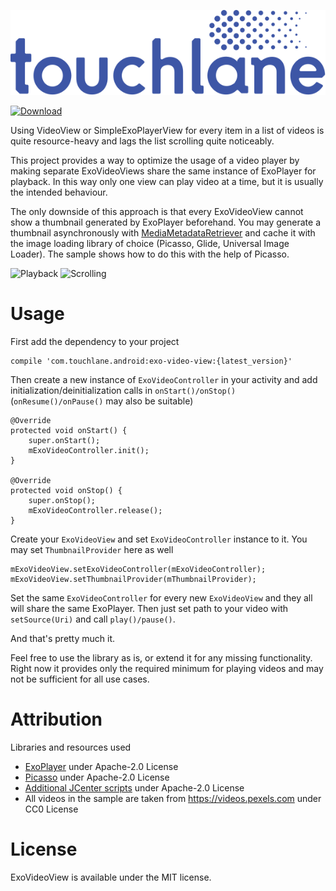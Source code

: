 ![LOGO](https://github.com/touchlane/ExoVideoView/blob/master/assets/logo.svg)

[![Download](https://api.bintray.com/packages/touchlane/android/ExoVideoView/images/download.svg)](https://bintray.com/touchlane/android/ExoVideoView/_latestVersion)

Using VideoView or SimpleExoPlayerView for every item in a list of videos is quite resource-heavy and lags the list scrolling quite noticeably.

This project provides a way to optimize the usage of a video player by making separate ExoVideoViews share the same instance of ExoPlayer for playback. In this way only one view can play video at a time, but it is usually the intended behaviour.

The only downside of this approach is that every ExoVideoView cannot show a thumbnail generated by ExoPlayer beforehand. You may generate a thumbnail asynchronously with [MediaMetadataRetriever](https://developer.android.com/reference/android/media/MediaMetadataRetriever.html) and cache it with the image loading library of choice (Picasso, Glide, Universal Image Loader). The sample shows how to do this with the help of Picasso.

![Playback](https://github.com/touchlane/ExoVideoView/blob/master/assets/demo1.gif)
![Scrolling](https://github.com/touchlane/ExoVideoView/blob/master/assets/demo2.gif)

# Usage

First add the dependency to your project

```
compile 'com.touchlane.android:exo-video-view:{latest_version}'
```

Then create a new instance of ```ExoVideoController``` in your activity and add initialization/deinitialization calls in ```onStart()/onStop()``` (```onResume()/onPause()``` may also be suitable)

```
@Override
protected void onStart() {
    super.onStart();
    mExoVideoController.init();
}

@Override
protected void onStop() {
    super.onStop();
    mExoVideoController.release();
}
```

Create your ```ExoVideoView``` and set ```ExoVideoController``` instance to it. You may set ```ThumbnailProvider``` here as well

```
mExoVideoView.setExoVideoController(mExoVideoController);
mExoVideoView.setThumbnailProvider(mThumbnailProvider);
```

Set the same ```ExoVideoController``` for every new ```ExoVideoView``` and they all will share the same ExoPlayer. Then just set path to your video with ```setSource(Uri)``` and call ```play()/pause()```.

And that's pretty much it.

Feel free to use the library as is, or extend it for any missing functionality. Right now it provides only the required minimum for playing videos and may not be sufficient for all use cases.

# Attribution

Libraries and resources used
- [ExoPlayer](https://github.com/google/ExoPlayer) under Apache-2.0 License
- [Picasso](https://github.com/square/picasso) under Apache-2.0 License
- [Additional JCenter scripts](https://github.com/nuuneoi/JCenter) under Apache-2.0 License
- All videos in the sample are taken from https://videos.pexels.com under CC0 License

# License

ExoVideoView is available under the MIT license.
